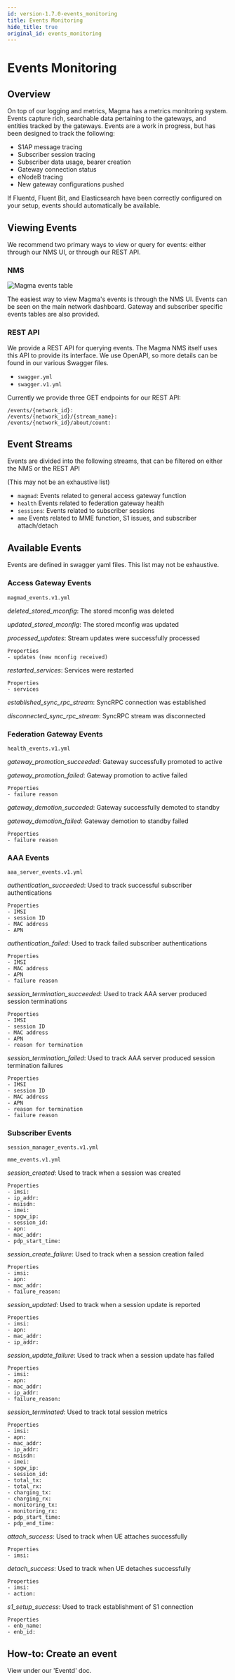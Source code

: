 ```yaml
---
id: version-1.7.0-events_monitoring
title: Events Monitoring
hide_title: true
original_id: events_monitoring
---
```

# Events Monitoring

## Overview

On top of our logging and metrics, Magma has a metrics monitoring system.
Events capture rich, searchable data pertaining to the gateways,
and entities tracked by the gateways.
Events are a work in progress, but has been designed to track the following:

- S1AP message tracing
- Subscriber session tracing
- Subscriber data usage, bearer creation
- Gateway connection status
- eNodeB tracing
- New gateway configurations pushed

If Fluentd, Fluent Bit, and Elasticsearch have been correctly configured on
your setup, events should automatically be available.

## Viewing Events

We recommend two primary ways to view or query for events: either through our
NMS UI, or through our REST API.

### NMS

![Magma events table](assets/lte/events_table.png?raw=true "Magma Events Table")

The easiest way to view Magma's events is through the NMS UI.
Events can be seen on the main network dashboard.
Gateway and subscriber specific events tables are also provided.

### REST API

We provide a REST API for querying events.
The Magma NMS itself uses this API to provide its interface.
We use OpenAPI, so more details can be found in our various Swagger files.

- `swagger.yml`
- `swagger.v1.yml`

Currently we provide three GET endpoints for our REST API:

```text
/events/{network_id}:
/events/{network_id}/{stream_name}:
/events/{network_id}/about/count:
```

## Event Streams

Events are divided into the following streams, that can be filtered on either
the NMS or the REST API

(This may not be an exhaustive list)

- `magmad`: Events related to general access gateway function
- `health` Events related to federation gateway health
- `sessions`: Events related to subscriber sessions
- `mme` Events related to MME function, S1 issues, and subscriber attach/detach

## Available Events

Events are defined in swagger yaml files.
This list may not be exhaustive.

### Access Gateway Events

`magmad_events.v1.yml`

*deleted_stored_mconfig*: The stored mconfig was deleted

*updated_stored_mconfig*: The stored mconfig was updated

*processed_updates*: Stream updates were successfully processed

```text
Properties
- updates (new mconfig received)
```

*restarted_services*: Services were restarted

```text
Properties
- services
```

*established_sync_rpc_stream*: SyncRPC connection was established

*disconnected_sync_rpc_stream*: SyncRPC stream was disconnected

### Federation Gateway Events

`health_events.v1.yml`

*gateway_promotion_succeeded*: Gateway successfully promoted to active

*gateway_promotion_failed*: Gateway promotion to active failed

```text
Properties
- failure reason
```

*gateway_demotion_succeded*: Gateway successfully demoted to standby

*gateway_demotion_failed*: Gateway demotion to standby failed

```text
Properties
- failure reason
```

### AAA Events

`aaa_server_events.v1.yml`

*authentication_succeeded*: Used to track successful subscriber authentications

```text
Properties
- IMSI
- session ID
- MAC address
- APN
```

*authentication_failed*: Used to track failed subscriber authentications

```text
Properties
- IMSI
- MAC address
- APN
- failure reason
```

*session_termination_succeeded*: Used to track AAA server produced session terminations

```text
Properties
- IMSI
- session ID
- MAC address
- APN
- reason for termination
```

*session_termination_failed*: Used to track AAA server produced session termination failures

```text
Properties
- IMSI
- session ID
- MAC address
- APN
- reason for termination
- failure reason
```

### Subscriber Events

`session_manager_events.v1.yml`

`mme_events.v1.yml`

*session_created*: Used to track when a session was created

```text
Properties
- imsi:
- ip_addr:
- msisdn:
- imei:
- spgw_ip:
- session_id:
- apn:
- mac_addr:
- pdp_start_time:
```

*session_create_failure*: Used to track when a session creation failed

```text
Properties
- imsi:
- apn:
- mac_addr:
- failure_reason:
```

*session_updated*: Used to track when a session update is reported

```text
Properties
- imsi:
- apn:
- mac_addr:
- ip_addr:
```

*session_update_failure*: Used to track when a session update has failed

```text
Properties
- imsi:
- apn:
- mac_addr:
- ip_addr:
- failure_reason:
```

*session_terminated*: Used to track total session metrics

```text
Properties
- imsi:
- apn:
- mac_addr:
- ip_addr:
- msisdn:
- imei:
- spgw_ip:
- session_id:
- total_tx:
- total_rx:
- charging_tx:
- charging_rx:
- monitoring_tx:
- monitoring_rx:
- pdp_start_time:
- pdp_end_time:
```

*attach_success*: Used to track when UE attaches successfully

```text
Properties
- imsi:
```

*detach_success*: Used to track when UE detaches successfully

```text
Properties
- imsi:
- action:
```

*s1_setup_success*: Used to track establishment of S1 connection

```text
Properties
- enb_name:
- enb_id:
```

## How-to: Create an event

View under our 'Eventd' doc.
